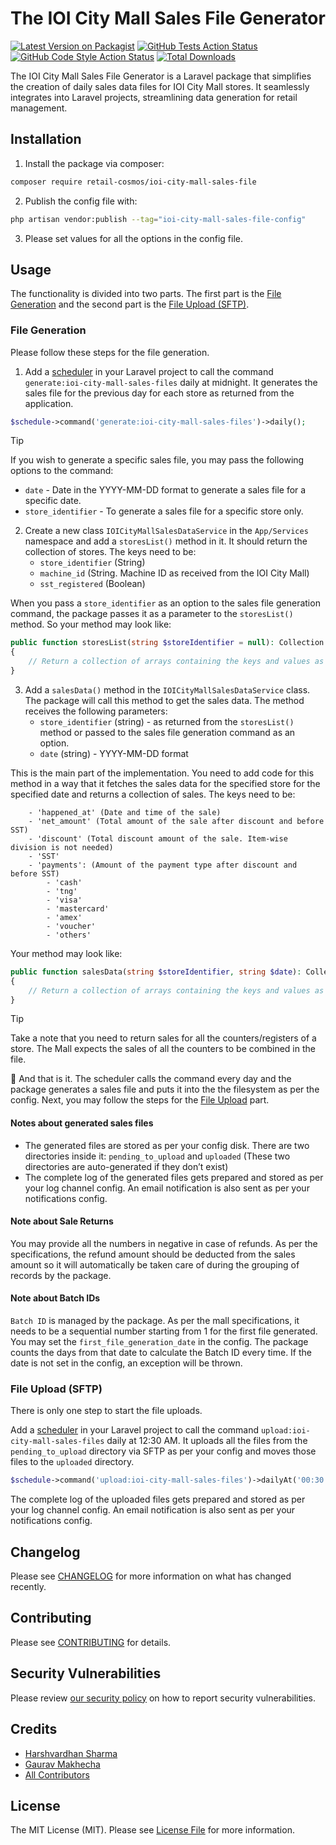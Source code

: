 # The IOI City Mall Sales File Generator

[![Latest Version on Packagist](https://img.shields.io/packagist/v/retail-cosmos/ioi-city-mall-sales-file.svg?style=flat-square)](https://packagist.org/packages/retail-cosmos/ioi-city-mall-sales-file)
[![GitHub Tests Action Status](https://img.shields.io/github/actions/workflow/status/retail-cosmos/ioi-city-mall-sales-file/run-tests.yml?branch=main&label=tests&style=flat-square)](https://github.com/retail-cosmos/ioi-city-mall-sales-file/actions?query=workflow%3Arun-tests+branch%3Amain)
[![GitHub Code Style Action Status](https://img.shields.io/github/actions/workflow/status/retail-cosmos/ioi-city-mall-sales-file/fix-php-code-style-issues.yml?branch=main&label=code%20style&style=flat-square)](https://github.com/retail-cosmos/ioi-city-mall-sales-file/actions?query=workflow%3A"Fix+PHP+code+style+issues"+branch%3Amain)
[![Total Downloads](https://img.shields.io/packagist/dt/retail-cosmos/ioi-city-mall-sales-file.svg?style=flat-square)](https://packagist.org/packages/retail-cosmos/ioi-city-mall-sales-file)

The IOI City Mall Sales File Generator is a Laravel package that simplifies the creation of daily sales data files for IOI City Mall stores. It seamlessly integrates into Laravel projects, streamlining data generation for retail management.

## Installation

1. Install the package via composer:

```bash
composer require retail-cosmos/ioi-city-mall-sales-file
```

2. Publish the config file with:

```bash
php artisan vendor:publish --tag="ioi-city-mall-sales-file-config"
```

3. Please set values for all the options in the config file.


## Usage

The functionality is divided into two parts. The first part is the [File Generation](#file-generation) and the second part is the [File Upload (SFTP)](#file-upload-sftp).

### File Generation

Please follow these steps for the file generation.

1. Add a [scheduler](https://laravel.com/docs/10.x/scheduling) in your Laravel project to call the command `generate:ioi-city-mall-sales-files` daily at midnight. It generates the sales file for the previous day for each store as returned from the application.

```php
$schedule->command('generate:ioi-city-mall-sales-files')->daily();
```

> [!TIP]
> If you wish to generate a specific sales file, you may pass the following options to the command:
>    - `date` - Date in the YYYY-MM-DD format to generate a sales file for a specific date.
>    - `store_identifier` - To generate a sales file for a specific store only.

2. Create a new class `IOICityMallSalesDataService` in the `App/Services` namespace and add a `storesList()` method in it. It should return the collection of stores. The keys need to be:
    - `store_identifier` (String)
    - `machine_id` (String. Machine ID as received from the IOI City Mall)
    - `sst_registered` (Boolean)

When you pass a `store_identifier` as an option to the sales file generation command, the package passes it as a parameter to the `storesList()` method. So your method may look like:

```php
public function storesList(string $storeIdentifier = null): Collection
{
    // Return a collection of arrays containing the keys and values as specified above.
}
```

3. Add a `salesData()` method in the `IOICityMallSalesDataService` class. The package will call this method to get the sales data. The method receives the following parameters:
    - `store_identifier` (string) - as returned from the `storesList()` method or passed to the sales file generation command as an option.
    - `date` (string) - YYYY-MM-DD format

This is the main part of the implementation. You need to add code for this method in a way that it fetches the sales data for the specified store for the specified date and returns a collection of sales. The keys need to be:
```
    - 'happened_at' (Date and time of the sale)
    - 'net_amount' (Total amount of the sale after discount and before SST)
    - 'discount' (Total discount amount of the sale. Item-wise division is not needed)
    - 'SST'
    - 'payments': (Amount of the payment type after discount and before SST)
        - 'cash'
        - 'tng'
        - 'visa'
        - 'mastercard'
        - 'amex'
        - 'voucher'
        - 'others'
```

Your method may look like:

```php
public function salesData(string $storeIdentifier, string $date): Collection
{
    // Return a collection of arrays containing the keys and values as specified above.
}
```

> [!TIP]
> Take a note that you need to return sales for all the counters/registers of a store. The Mall expects the sales of all the counters to be combined in the file.

:rocket: And that is it. The scheduler calls the command every day and the package generates a sales file and puts it into the the filesystem as per the config. Next, you may follow the steps for the [File Upload](#file-upload-sftp) part.

#### Notes about generated sales files
- The generated files are stored as per your config disk. There are two directories inside it: `pending_to_upload` and `uploaded` (These two directories are auto-generated if they don’t exist)
- The complete log of the generated files gets prepared and stored as per your log channel config. An email notification is also sent as per your notifications config.

#### Note about Sale Returns

You may provide all the numbers in negative in case of refunds. As per the specifications, the refund amount should be deducted from the sales amount so it will automatically be taken care of during the grouping of records by the package.

#### Note about Batch IDs

`Batch ID` is managed by the package. As per the mall specifications, it needs to be a sequential number starting from 1 for the first file generated. You may set the `first_file_generation_date` in the config. The package counts the days from that date to calculate the Batch ID every time. If the date is not set in the config, an exception will be thrown.


### File Upload (SFTP)

There is only one step to start the file uploads.

Add a [scheduler](https://laravel.com/docs/10.x/scheduling) in your Laravel project to call the command `upload:ioi-city-mall-sales-files` daily at 12:30 AM. It uploads all the files from the `pending_to_upload` directory via SFTP as per your config and moves those files to the `uploaded` directory.

```php
$schedule->command('upload:ioi-city-mall-sales-files')->dailyAt('00:30');
```

The complete log of the uploaded files gets prepared and stored as per your log channel config. An email notification is also sent as per your notifications config.


## Changelog

Please see [CHANGELOG](CHANGELOG.md) for more information on what has changed recently.

## Contributing

Please see [CONTRIBUTING](CONTRIBUTING.md) for details.

## Security Vulnerabilities

Please review [our security policy](../../security/policy) on how to report security vulnerabilities.

## Credits

- [Harshvardhan Sharma](https://github.com/hvsharma63)
- [Gaurav Makhecha](https://github.com/gauravmak)
- [All Contributors](../../contributors)

## License

The MIT License (MIT). Please see [License File](LICENSE.md) for more information.
